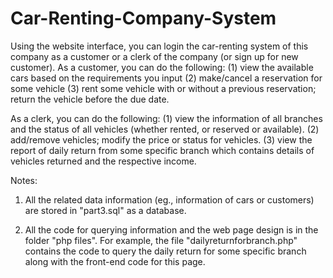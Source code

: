 # Car-Renting-Company-System

Using the website interface, you can login the car-renting system of this company as a customer or a clerk of the company (or sign up for new customer).
As a customer, you can do the following:
    (1) view the available cars based on the requirements you input
    (2) make/cancel a reservation for some vehicle
    (3) rent some vehicle with or without a previous reservation; return the vehicle before the due date.
    
As a clerk, you can do the following:
    (1) view the information of all branches and the status of all vehicles (whether rented, or reserved or available).
    (2) add/remove vehicles; modify the price or status for vehicles.
    (3) view the report of daily return from some specific branch which contains details of vehicles returned and the respective income.
    
Notes:
1. All the related data information (eg., information of cars or customers) are stored in "part3.sql" as a database.

2. All the code for querying information and the web page design is in the folder "php files".
For example, the file "dailyreturnforbranch.php" contains the code to query the daily return for some specific branch along with the front-end code for this page.
